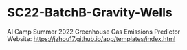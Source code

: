 # SC22-BatchB-Gravity-Wells<br>
AI Camp Summer 2022 Greenhouse Gas Emissions Predictor<br>
Website: https://jzhou17.github.io/app/templates/index.html
